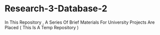 # Research-3-Database-2
In This Repository , A Series Of Brief Materials For University Projects Are Placed ( This Is A Temp Repository ) 
